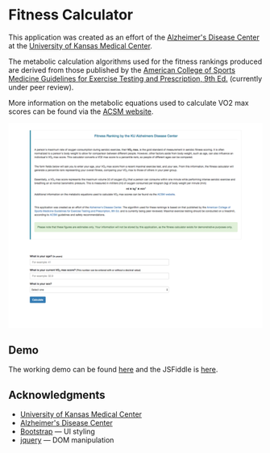 Fitness Calculator
===

This application was created as an effort of the [Alzheimer's Disease Center](http://www.kualzheimers.org/) at the [University of Kansas Medical Center](http://www.kumc.edu/).

The metabolic calculation algorithms used for the fitness rankings produced are derived from those published by the [American College of Sports Medicine Guidelines for Exercise Testing and Prescription, 9th Ed.](http://www.ncbi.nlm.nih.gov/pmc/articles/PMC4139760/) (currently under peer review). 

More information on the metabolic equations used to calculate VO2 max scores can be found via the [ACSM website](http://certification.acsm.org/metabolic-calcs).

[![ScreenShot](https://raw.githubusercontent.com/rtkarcher/fitness-calculator/master/fitness_calc_screenshot.png)](http://rainerkarcher.com/tmp/fitness.php)



Demo
---

The working demo can be found [here](http://rainerkarcher.com/tmp/fitness.php) and the JSFiddle is [here](https://jsfiddle.net/kctus3sx/).

Acknowledgments
---
- [University of Kansas Medical Center](http://www.kumc.edu/) 
- [Alzheimer's Disease Center](http://www.kualzheimers.org/)
- [Bootstrap](http://getbootstrap.com/) &mdash; UI styling
- [jquery](http://jquery.com/) &mdash; DOM manipulation

